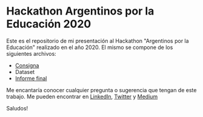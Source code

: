 # Hackathon Argentinos por la Educación 2020
Este es el repositorio de mi presentación al Hackathon "Argentinos por la Educación" realizado en el año 2020. El mismo se compone de los siguientes archivos:

- [Consigna](Desafío_1.pdf)
- Dataset
- [Informe final](ArgxEdu_2020_Lopez_Yse_Diego.pdf)


Me encantaría conocer cualquier pregunta o sugerencia que tengan de este trabajo.
Me pueden encontrar en <a href="https://www.linkedin.com/in/lopezyse">LinkedIn</a>, <a href="https://twitter.com/lopezyse">Twitter</a> y <a href="https://lopezyse.medium.com/">Medium</a>

Saludos!


